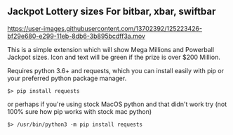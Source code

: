 
## Jackpot Lottery sizes For bitbar, xbar, swiftbar



https://user-images.githubusercontent.com/13702392/125223426-bf29e680-e299-11eb-8db6-3b895bcdff3a.mov



This is a simple extension which will show Mega Millions and Powerball Jackpot sizes. Icon and text will be green if the prize is over $200 Million.

Requires python 3.6+ and requests, which you can install easily with pip or your preferred python package manager.

```
$> pip install requests
```

or perhaps if you're using stock MacOS python and that didn't work try (not 100% sure how pip works with stock mac python)

```
$> /usr/bin/python3 -m pip install requests
```


